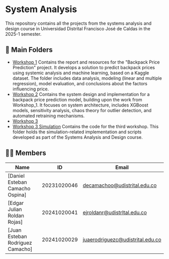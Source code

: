 # System Analysis
This repository contains all the projects from the systems analysis and design course in Universidad Distrital Francisco José de Caldas in the 2025-1 semester.
## 📁 Main Folders

- [Workshop 1](./Workshop_1)
  Contains the report and resources for the "Backpack Price Prediction" project. It develops a solution to predict backpack prices using systemic analysis and machine learning, based on a Kaggle dataset. The folder includes data analysis, modeling (linear and multiple regression), model evaluation, and conclusions about the factors influencing price.
- [Workshop 2](./Workshop_2_Design)
  Contains the system design and implementation for a backpack price prediction model, building upon the work from Workshop_1. It focuses on system architecture, includes XGBoost models, sensitivity analysis, chaos theory for outlier detection, and automated retraining mechanisms.
- [Workshop 3 ](./Workshop_3)
- [Workshop 3 Simulation](./Workshop_3_Simulation)
  Contains the code for the third workshop. This folder holds the simulation-related implementation and scripts developed as part of the Systems Analysis and Design course.
## 🧑‍💻 Members

| Name                     | ID  | Email       |
|----------------------------|---------------------|----------------------------|
| [Daniel Esteban Camacho Ospina]        | 20231020046            | decamachoo@udistrital.edu.co        |
| [Edgar Julian Roldan Rojas]        | 20241020041             | ejroldanr@udistrltal.edu.co        |
| [Juan Esteban Rodriguez Camacho]        | 20241020029             | juaerodriguezc@udistrital.edu.co        |
